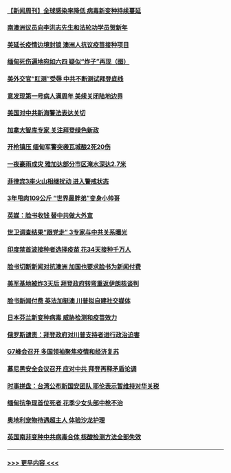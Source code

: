 #### [【新闻周刊】全球感染率降低 病毒新变种持续蔓延](../pages/prog202/a103058744.md?t=02210851) 
#### [南澳洲议员向李洪志先生和法轮功学员贺新年](../pages/prog202/a103058562.md?t=02210851) 
#### [美延长疫情边境封锁 澳洲人抗议疫苗接种项目](../pages/prog202/a103058717.md?t=02210851) 
#### [缅甸死伤遍地宛如六四 疑似“炸子”再现（图）](../pages/prog202/a103058677.md?t=02210851) 
#### [美外交官“肛测”受辱 中共不断测试拜登底线](../pages/prog202/a103058673.md?t=02210851) 
#### [意发现第一号病人满周年 美续关闭陆地边界](../pages/prog202/a103058599.md?t=02210851) 
#### [美国对中共新海警法表达关切](../pages/prog202/a103058568.md?t=02210851) 
#### [加拿大智库专家 关注拜登绿色新政](../pages/prog202/a103058527.md?t=02210851) 
#### [开枪镇压 缅甸军警突袭瓦城酿2死20伤](../pages/prog202/a103058525.md?t=02210851) 
#### [一夜豪雨成灾 雅加达部分市区淹水深达2.7米](../pages/prog202/a103058516.md?t=02210851) 
#### [菲律宾3座火山相继扰动 进入警戒状态](../pages/prog202/a103058512.md?t=02210851) 
#### [3年甩肉109公斤  “世界最胖弟”变身小帅哥](../pages/prog202/a103058339.md?t=02210851) 
#### [英媒：脸书收钱 替中共做大外宣](../pages/prog202/a103058329.md?t=02210851) 
#### [世卫调查结果“跟党走” 3专家与中共关系曝光](../pages/prog202/a103058311.md?t=02210851) 
#### [印度禁首波接种者选择疫苗 花34天接种千万人](../pages/prog202/a103058250.md?t=02210851) 
#### [脸书切断新闻对抗澳洲 加国也要求脸书为新闻付费](../pages/prog202/a103058116.md?t=02210851) 
#### [美军基地被炸3天后 拜登政府转弯重返伊朗核谈判](../pages/prog202/a103058085.md?t=02210851) 
#### [脸书新闻付费 英法加挺澳 川普拟自建社交媒体](../pages/prog202/a103058139.md?t=02210851) 
#### [日本芬兰新变种病毒 威胁检测和疫苗效力](../pages/prog202/a103058129.md?t=02210851) 
#### [俄罗斯谴责：拜登政府对川普支持者进行政治迫害](../pages/prog202/a103058077.md?t=02210851) 
#### [G7峰会召开 多国领袖聚焦疫情和经济复苏](../pages/prog202/a103058108.md?t=02210851) 
#### [慕尼黑安全会议召开 应对中共 拜登再释矛盾论调](../pages/prog202/a103058089.md?t=02210851) 
#### [时事拼盘：台湾公布新国安团队 耶伦表示暂维持对华关税](../pages/prog202/a103058083.md?t=02210851) 
#### [缅甸抗争现首位死者 花季少女头部中枪不治](../pages/prog202/a103058045.md?t=02210851) 
#### [奥地利宠物待遇超主人 体验沙龙护理](../pages/prog202/a103058050.md?t=02210851) 
#### [英国南非变种中共病毒合体 核酸检测方法全部失效](../pages/prog202/a103057916.md?t=02210851) 

----
#### [ >>> 更早内容 <<< ](../indexes/prog202-earlier.md)
